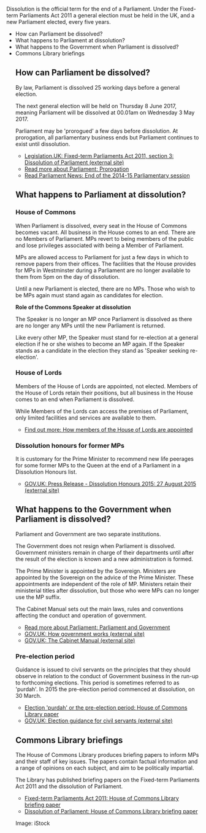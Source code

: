 <p>Dissolution is the official term for the end of a Parliament. Under the Fixed-term Parliaments Act 2011 a general election must be held in the UK, and a new Parliament elected, every five years.</p>

<ul class="list-bullet">
<li>How can Parliament be dissolved?</li>
<li>What happens to Parliament at dissolution?</li>
<li>What happens to the Government when Parliament is dissolved?</li>
<li>Commons Library briefings</li>

<h2>How can Parliament be dissolved?</h2>
<p>By law, Parliament is dissolved 25 working days before a general election.</p>

<p>The next general election will be held on Thursday 8 June 2017, meaning Parliament will be dissolved at 00.01am on Wednesday 3 May 2017.</p>

Parliament may be 'prorogued' a few days before dissolution. At prorogation, all parliamentary business ends but Parliament continues to exist until dissolution.

*   [Legislation.UK: Fixed-term Parliaments Act 2011, section 3: Dissolution of Parliament (external site)](http://www.legislation.gov.uk/ukpga/2011/14/section/3)
*   [Read more about Parliament: Prorogation](http://www.parliament.uk/about/how/occasions/prorogation/)
*   [Read Parliament News: End of the 2014-15 Parliamentary session](http://www.parliament.uk/business/news/2015/march/prorogation-end-of-session/)

## What happens to Parliament at dissolution?

### House of Commons

When Parliament is dissolved, every seat in the House of Commons becomes vacant. All business in the House comes to an end. There are no Members of Parliament. MPs revert to being members of the public and lose privileges associated with being a Member of Parliament.

MPs are allowed access to Parliament for just a few days in which to remove papers from their offices. The facilities that the House provides for MPs in Westminster during a Parliament are no longer available to them from 5pm on the day of dissolution.

Until a new Parliament is elected, there are no MPs. Those who wish to be MPs again must stand again as candidates for election.

**Role of the Commons Speaker at dissolution**

The Speaker is no longer an MP once Parliament is dissolved as there are no longer any MPs until the new Parliament is returned.

Like every other MP, the Speaker must stand for re-election at a general election if he or she wishes to become an MP again. If the Speaker stands as a candidate in the election they stand as 'Speaker seeking re-election'.

### House of Lords

Members of the House of Lords are appointed, not elected. Members of the House of Lords retain their positions, but all business in the House comes to an end when Parliament is dissolved.

While Members of the Lords can access the premises of Parliament, only limited facilities and services are available to them.

*   [Find out more: How members of the House of Lords are appointed](http://www.parliament.uk/business/lords/whos-in-the-house-of-lords/members-and-their-roles/how-members-are-appointed/)

### Dissolution honours for former MPs

It is customary for the Prime Minister to recommend new life peerages for some former MPs to the Queen at the end of a Parliament in a Dissolution Honours list.

*   [GOV.UK: Press Release - Dissolution Honours 2015: 27 August 2015 (external site)](https://www.gov.uk/government/news/dissolution-honours-2015)

## What happens to the Government when Parliament is dissolved?

Parliament and Government are two separate institutions.

The Government does not resign when Parliament is dissolved. Government ministers remain in charge of their departments until after the result of the election is known and a new administration is formed.

The Prime Minister is appointed by the Sovereign. Ministers are appointed by the Sovereign on the advice of the Prime Minister. These appointments are independent of the role of MP. Ministers retain their ministerial titles after dissolution, but those who were MPs can no longer use the MP suffix.

The Cabinet Manual sets out the main laws, rules and conventions affecting the conduct and operation of government.

*   [Read more about Parliament: Parliament and Government](http://www.parliament.uk/about/how/role/parliament-government/)
*   [GOV.UK: How government works (external site)](https://www.gov.uk/government/how-government-works)
*   [GOV.UK: The Cabinet Manual (external site)](https://www.gov.uk/government/publications/cabinet-manual)

### Pre-election period 

Guidance is issued to civil servants on the principles that they should observe in relation to the conduct of Government business in the run-up to forthcoming elections. This period is sometimes referred to as 'purdah'. In 2015 the pre-election period commenced at dissolution, on 30 March.

*   [Election 'purdah' or the pre-election period: House of Commons Library paper](http://www.parliament.uk/briefing-papers/SN05262/election-purdah-or-the-preelection-period)
*   [GOV.UK: Election guidance for civil servants (external site)](https://www.gov.uk/government/publications/election-guidance-for-civil-servants)

## Commons Library briefings

The House of Commons Library produces briefing papers to inform MPs and their staff of key issues. The papers contain factual information and a range of opinions on each subject, and aim to be politically impartial.

The Library has published briefing papers on the Fixed-term Parliaments Act 2011 and the dissolution of Parliament.

*   [Fixed-term Parliaments Act 2011: House of Commons Library briefing paper](http://www.parliament.uk/business/publications/research/briefing-papers/SN06111/fixedterm-parliaments-act-2011)
*   [Dissolution of Parliament: House of Commons Library briefing paper](http://www.parliament.uk/business/publications/research/briefing-papers/SN05085/dissolution-of-parliament)

Image: iStock

</div>

</div>

</div>
